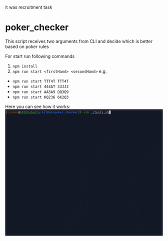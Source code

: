 it was recruitment task

# poker_checker
This script receives two arguments from CLI and decide which is better based on poker rules

For start run following commands
1. `npm install`
2. `npm run start <firstHand> <secondHand>`
  e.g.
  * `npm run start TTT4T TTT4T`
  * `npm run start 444AT 33JJ3`
  * `npm run start AA3A9 QQ3Q9`
  * `npm run start KQ236 6K2Q3`

Here you can see how it works:<br>
![example usage gif](./example.gif)
